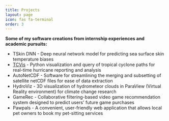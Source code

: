```yaml
---
title: Projects
layout: page
icon: fas fa-terminal
order: 3
---
```


**Some of my software creations from internship experiences and academic pursuits:**

+ TSkin DNN - Deep neural network model for predicting sea surface skin temperature biases  
+ [TCVis](2021-12-14-TCVis.md) - Python visualization and query of tropical cyclone paths for real-time hurricane reporting and analysis
+ AutoNetCDF - Software for streamlining the merging and subsetting of satellite netCDF files for ease of data extraction 
+ HydroViz - 3D visualization of hydrometeor clouds in ParaView (Virtual Reality environment) for climate change research 
+ GameRec - Collaborative filtering-based video game recommendation system designed to predict users' future game purchases
+ Pawpals - A convenient, user-friendly web application that allows local pet owners to book my pet-sitting services       

